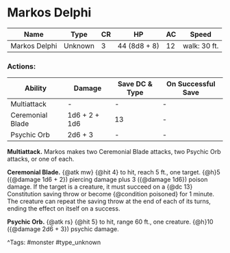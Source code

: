 # Markos Delphi

| Name | Type | CR | HP | AC | Speed |
|------|------|----|----|----|-------|
| Markos Delphi | Unknown | 3 | 44 (8d8 + 8) | 12 | walk: 30 ft. |

### Actions:

| Ability | Damage | Save DC & Type | On Successful Save |
|---------|--------|----------------|--------------------|
| Multiattack | - | - | - |
| Ceremonial Blade | 1d6 + 2 + 1d6 | 13 | - |
| Psychic Orb | 2d6 + 3 | - | - |


**Multiattack.** Markos makes two Ceremonial Blade attacks, two Psychic Orb attacks, or one of each.

**Ceremonial Blade.** {@atk mw} {@hit 4} to hit, reach 5 ft., one target. {@h}5 ({@damage 1d6 + 2}) piercing damage plus 3 ({@damage 1d6}) poison damage. If the target is a creature, it must succeed on a {@dc 13} Constitution saving throw or become {@condition poisoned} for 1 minute. The creature can repeat the saving throw at the end of each of its turns, ending the effect on itself on a success.

**Psychic Orb.** {@atk rs} {@hit 5} to hit, range 60 ft., one creature. {@h}10 ({@damage 2d6 + 3}) psychic damage.

^Tags: #monster #type_unknown